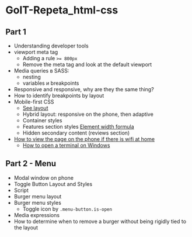 # GoIT-Repeta_html-css

## Part 1

- Understanding developer tools
- viewport meta tag
  - Adding a rule `>= 800px`
  - Remove the meta tag and look at the default viewport
- Media queries в SASS:
  - nesting
  - variables и breakpoints
- Responsive and responsive, why are they the same thing?
- How to identify breakpoints by layout
- Mobile-first CSS
  - [See layout](https://miro.com/app/board/o9J_kqAkqUg=/)
  - Hybrid layout: responsive on the phone, then adaptive
  - Container styles
  - Features section styles
    [Element width formula](https://gist.github.com/luxplanjay/b2cdf8f124fc2c896789a28b6ba16a87)
  - Hidden secondary content (reviews section)
- [How to view the page on the phone if there is wifi at home](https://github.com/ritwickdey/vscode-live-server/blob/master/docs/faqs.md#how-to-access-the-server-from-mobile)
  - [How to open a terminal on Windows](https://youtu.be/S3eN_xdz3gg)

## Part 2 - Menu

- Modal window on phone
- Toggle Button Layout and Styles
- Script
- Burger menu layout
- Burger menu styles
  - Toggle icon by `.menu-button.is-open`
- Media expressions
- How to determine when to remove a burger without being rigidly tied to the layout
